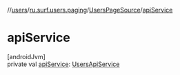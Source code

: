 //[users](../../../index.md)/[ru.surf.users.paging](../index.md)/[UsersPageSource](index.md)/[apiService](api-service.md)

# apiService

[androidJvm]\
private val [apiService](api-service.md): [UsersApiService](../../ru.surf.users.services.apiService/-users-api-service/index.md)
